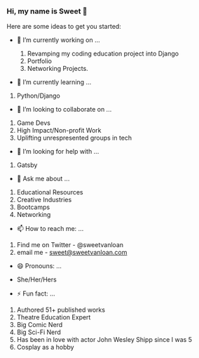 ### Hi, my name is Sweet 👋

Here are some ideas to get you started:

- 🔭 I’m currently working on ... 
  1. Revamping my coding education project into Django
  2. Portfolio
  3. Networking Projects.
  
  
- 🌱 I’m currently learning ...
1.  Python/Django

- 👯 I’m looking to collaborate on ...
1. Game Devs
2. High Impact/Non-profit Work
3. Uplifting unrespresented groups in tech

- 🤔 I’m looking for help with ...
1. Gatsby

- 💬 Ask me about ...
1. Educational Resources
2. Creative Industries 
3. Bootcamps
4. Networking

- 📫 How to reach me: ...
1. Find me on Twitter - @sweetvanloan
2. email me - sweet@sweetvanloan.com

- 😄 Pronouns: ...
* She/Her/Hers

- ⚡ Fun fact: ...
1. Authored 51+ published works
2. Theatre Education Expert
3. Big Comic Nerd
4. Big Sci-Fi Nerd
5. Has been in love with actor John Wesley Shipp since I was 5
6. Cosplay as a hobby


